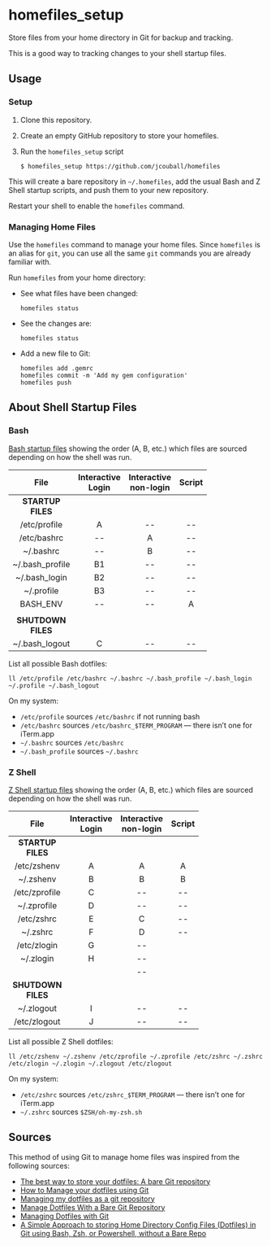 # homefiles_setup

Store files from your home directory in Git for backup and tracking.

This is a good way to tracking changes to your shell startup files.

## Usage

### Setup

1. Clone this repository.
2. Create an empty GitHub repository to store your homefiles.
3. Run the `homefiles_setup` script

   ```shell script
   $ homefiles_setup https://github.com/jcouball/homefiles
   ```

This will create a bare repository in `~/.homefiles`, add the usual Bash and Z Shell
startup scripts, and push them to your new repository.

Restart your shell to enable the `homefiles` command.

### Managing Home Files

Use the `homefiles` command to manage your home files. Since `homefiles` is an alias for
`git`, you can use all the same `git` commands you are already familiar with.

Run `homefiles` from your home directory:

* See what files have been changed:

   ```shell script
   homefiles status
   ```

* See the changes are:

   ```shell script
   homefiles status
   ```

* Add a new file to Git:

   ```shell script
   homefiles add .gemrc
   homefiles commit -m 'Add my gem configuration'
   homefiles push
   ```

## About Shell Startup Files

### Bash

[Bash startup files](https://www.gnu.org/software/bash/manual/html_node/Bash-Startup-Files.html)
showing the order (A, B, etc.) which files are sourced depending on how the shell was run.

| File | Interactive<br/>Login | Interactive<br/>non-login | Script |
| :-------------: | :---: | :---: | :---: |
| **STARTUP<br/>FILES** | |       |       |
| /etc/profile    | A     | --    | --    |
| /etc/bashrc     | --    | A     | --    |
| ~/.bashrc       | --    | B     | --    |
| ~/.bash_profile | B1    | --    | --    |
| ~/.bash_login   | B2    | --    | --    |
| ~/.profile      | B3    | --    | --    |
| BASH_ENV        | --    | --    | A     |
|                 |       |       |       |
| **SHUTDOWN<br/>FILES** | |      |       |
| ~/.bash_logout  | C     | --    | --    |

List all possible Bash dotfiles:

```shell
ll /etc/profile /etc/bashrc ~/.bashrc ~/.bash_profile ~/.bash_login ~/.profile ~/.bash_logout
```

On my system:
* `/etc/profile` sources `/etc/bashrc` if not running bash
* `/etc/bashrc` sources `/etc/bashrc_$TERM_PROGRAM` — there isn’t one for iTerm.app
* `~/.bashrc` sources `/etc/bashrc`
* `~/.bash_profile` sources `~/.bashrc`

### Z Shell

[Z Shell startup files](http://zsh.sourceforge.net/Intro/intro_3.html)
showing the order (A, B, etc.) which files are sourced depending on how the shell was run.

| File | Interactive<br/>Login | Interactive<br/>non-login | Script |
| :-----------: | :---: | :---: | :---: |
| **STARTUP<br/>FILES** | |     |       |
| /etc/zshenv   | A     | A     | A     |
| ~/.zshenv     | B     | B     | B     |
| /etc/zprofile | C     | --    | --    |
| ~/.zprofile   | D     | --    | --    |
| /etc/zshrc    | E     | C     | --    |
| ~/.zshrc      | F     | D     | --    |
| /etc/zlogin   | G     | --    |       |
| ~/.zlogin     | H     | --    |       |
|               |       | --    |       |
| **SHUTDOWN<br/>FILES** | |    |       |
| ~/.zlogout    | I     | --    | --    |
| /etc/zlogout  | J     | --    | --    |

List all possible Z Shell dotfiles:

```shell
ll /etc/zshenv ~/.zshenv /etc/zprofile ~/.zprofile /etc/zshrc ~/.zshrc /etc/zlogin ~/.zlogin ~/.zlogout /etc/zlogout
```

On my system:
* `/etc/zshrc` sources `/etc/zshrc_$TERM_PROGRAM` — there isn’t one for iTerm.app
* `~/.zshrc` sources `$ZSH/oh-my-zsh.sh`

## Sources

This method of using Git to manage home files was inspired from the following sources:

* [The best way to store your dotfiles: A bare Git repository](https://developer.atlassian.com/blog/2016/02/best-way-to-store-dotfiles-git-bare-repo/)
* [How to Manage your dotfiles using Git](https://pgaskin.net/posts/git-dotfiles/)
* [Managing my dotfiles as a git repository](https://drewdevault.com/2019/12/30/dotfiles.html)
* [Manage Dotfiles With a Bare Git Repository](https://harfangk.github.io/2016/09/18/manage-dotfiles-with-a-git-bare-repository.html)
* [Managing Dotfiles with Git](https://www.edwardthomson.com/blog/managing_dotfiles_with_git.html)
* [A Simple Approach to storing Home Directory Config Files (Dotfiles) in Git using Bash, Zsh, or Powershell, without a Bare Repo](https://dev.to/bowmanjd/store-home-directory-config-files-dotfiles-in-git-using-bash-zsh-or-powershell-a-simple-approach-without-a-bare-repo-2if7)
